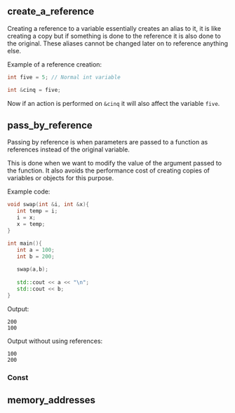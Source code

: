 ## create_a_reference

Creating a reference to a variable essentially creates an alias to it, it is like creating a copy but if something is done to the reference it is also done to the original. These aliases cannot be changed later on to reference anything else.

Example of a reference creation:

```cpp
int five = 5; // Normal int variable

int &cinq = five;
```

Now if an action is performed on `&cinq` it will also affect the variable `five`.

## pass_by_reference
 Passing by reference is when parameters are passed to a function as references instead of the original variable.
 
 This is done when we want to modify the value of the argument passed to the function. It also avoids the performance cost of creating copies of variables or objects for this purpose.
 
 Example code:
 
 ```cpp
 void swap(int &i, int &x){
 	int temp = i;
	i = x;
	x = temp;
 }
 
 int main(){
 	int a = 100;
	int b = 200;
	
	swap(a,b);
	
	std::cout << a << "\n";
	std::cout << b;
 }
 ```

Output:

```
200
100
```

Output without using references:

```
100
200
```

### Const



## memory_addresses

